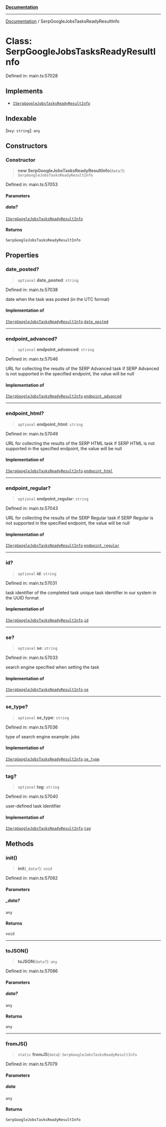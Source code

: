 [**Documentation**](../README.md)

***

[Documentation](../README.md) / SerpGoogleJobsTasksReadyResultInfo

# Class: SerpGoogleJobsTasksReadyResultInfo

Defined in: main.ts:57028

## Implements

- [`ISerpGoogleJobsTasksReadyResultInfo`](../interfaces/ISerpGoogleJobsTasksReadyResultInfo.md)

## Indexable

\[`key`: `string`\]: `any`

## Constructors

### Constructor

> **new SerpGoogleJobsTasksReadyResultInfo**(`data?`): `SerpGoogleJobsTasksReadyResultInfo`

Defined in: main.ts:57053

#### Parameters

##### data?

[`ISerpGoogleJobsTasksReadyResultInfo`](../interfaces/ISerpGoogleJobsTasksReadyResultInfo.md)

#### Returns

`SerpGoogleJobsTasksReadyResultInfo`

## Properties

### date\_posted?

> `optional` **date\_posted**: `string`

Defined in: main.ts:57038

date when the task was posted (in the UTC format)

#### Implementation of

[`ISerpGoogleJobsTasksReadyResultInfo`](../interfaces/ISerpGoogleJobsTasksReadyResultInfo.md).[`date_posted`](../interfaces/ISerpGoogleJobsTasksReadyResultInfo.md#date_posted)

***

### endpoint\_advanced?

> `optional` **endpoint\_advanced**: `string`

Defined in: main.ts:57046

URL for collecting the results of the SERP Advanced task
if SERP Advanced is not supported in the specified endpoint, the value will be null

#### Implementation of

[`ISerpGoogleJobsTasksReadyResultInfo`](../interfaces/ISerpGoogleJobsTasksReadyResultInfo.md).[`endpoint_advanced`](../interfaces/ISerpGoogleJobsTasksReadyResultInfo.md#endpoint_advanced)

***

### endpoint\_html?

> `optional` **endpoint\_html**: `string`

Defined in: main.ts:57049

URL for collecting the results of the SERP HTML task
if SERP HTML is not supported in the specified endpoint, the value will be null

#### Implementation of

[`ISerpGoogleJobsTasksReadyResultInfo`](../interfaces/ISerpGoogleJobsTasksReadyResultInfo.md).[`endpoint_html`](../interfaces/ISerpGoogleJobsTasksReadyResultInfo.md#endpoint_html)

***

### endpoint\_regular?

> `optional` **endpoint\_regular**: `string`

Defined in: main.ts:57043

URL for collecting the results of the SERP Regular task
if SERP Regular is not supported in the specified endpoint, the value will be null

#### Implementation of

[`ISerpGoogleJobsTasksReadyResultInfo`](../interfaces/ISerpGoogleJobsTasksReadyResultInfo.md).[`endpoint_regular`](../interfaces/ISerpGoogleJobsTasksReadyResultInfo.md#endpoint_regular)

***

### id?

> `optional` **id**: `string`

Defined in: main.ts:57031

task identifier of the completed task
unique task identifier in our system in the UUID format

#### Implementation of

[`ISerpGoogleJobsTasksReadyResultInfo`](../interfaces/ISerpGoogleJobsTasksReadyResultInfo.md).[`id`](../interfaces/ISerpGoogleJobsTasksReadyResultInfo.md#id)

***

### se?

> `optional` **se**: `string`

Defined in: main.ts:57033

search engine specified when setting the task

#### Implementation of

[`ISerpGoogleJobsTasksReadyResultInfo`](../interfaces/ISerpGoogleJobsTasksReadyResultInfo.md).[`se`](../interfaces/ISerpGoogleJobsTasksReadyResultInfo.md#se)

***

### se\_type?

> `optional` **se\_type**: `string`

Defined in: main.ts:57036

type of search engine
example: jobs

#### Implementation of

[`ISerpGoogleJobsTasksReadyResultInfo`](../interfaces/ISerpGoogleJobsTasksReadyResultInfo.md).[`se_type`](../interfaces/ISerpGoogleJobsTasksReadyResultInfo.md#se_type)

***

### tag?

> `optional` **tag**: `string`

Defined in: main.ts:57040

user-defined task identifier

#### Implementation of

[`ISerpGoogleJobsTasksReadyResultInfo`](../interfaces/ISerpGoogleJobsTasksReadyResultInfo.md).[`tag`](../interfaces/ISerpGoogleJobsTasksReadyResultInfo.md#tag)

## Methods

### init()

> **init**(`_data?`): `void`

Defined in: main.ts:57062

#### Parameters

##### \_data?

`any`

#### Returns

`void`

***

### toJSON()

> **toJSON**(`data?`): `any`

Defined in: main.ts:57086

#### Parameters

##### data?

`any`

#### Returns

`any`

***

### fromJS()

> `static` **fromJS**(`data`): `SerpGoogleJobsTasksReadyResultInfo`

Defined in: main.ts:57079

#### Parameters

##### data

`any`

#### Returns

`SerpGoogleJobsTasksReadyResultInfo`
